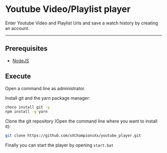 # Youtube Video/Playlist player

Enter Youtube Video and Playlist Urls and save a watch history by creating an account.

***

## Prerequisites

*   [NodeJS](https://nodejs.org/en/download)

## Execute

Open a command line as administrator.

Install git and the yarn package manager:

```bash
choco install git -y
npm install -g yarn
```

Clone the git repository (Open the command line where you want to install it):

```bash
git clone https://github.com/xXChampionsXx/youtube_player.git
```

Finally you can start the player by opening `start.bat`
